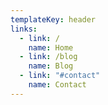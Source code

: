 ```yaml
---
templateKey: header
links:
  - link: /
    name: Home
  - link: /blog
    name: Blog
  - link: "#contact"
    name: Contact
---
```

